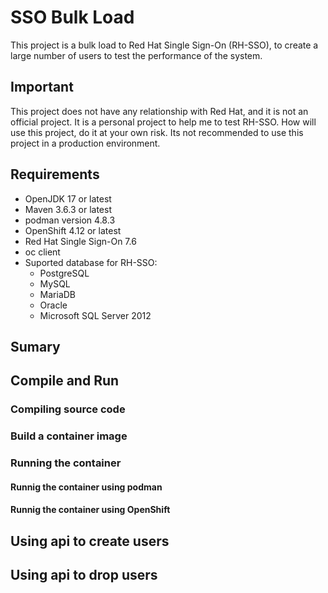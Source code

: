 # SSO Bulk Load
This project is a bulk load to Red Hat Single Sign-On (RH-SSO), to create a large number of users to test the performance of the system.

## Important
This project does not have any relationship with Red Hat, and it is not an official project. It is a personal project to help me to test RH-SSO. How will use this project, do it at your own risk. Its not recommended to use this project in a production environment.

## Requirements
* OpenJDK 17 or latest
* Maven 3.6.3 or latest
* podman version 4.8.3
* OpenShift 4.12 or latest
* Red Hat Single Sign-On 7.6
* oc client
* Suported database for RH-SSO:
    * PostgreSQL
    * MySQL
    * MariaDB
    * Oracle
    * Microsoft SQL Server 2012

## Sumary

## Compile and Run

### Compiling source code
### Build a container image
### Running the container
#### Runnig the container using podman
#### Runnig the container using OpenShift

## Using api to create users

## Using api to drop users

